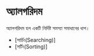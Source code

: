 # অ্যালগরিদম

অ্যালগরিদম হল একটি নির্দিষ্ট সমস্যা সমাধানের ধাপ।

- [সার্চিং(Searching)]
- [সর্টিং(Sorting)]
